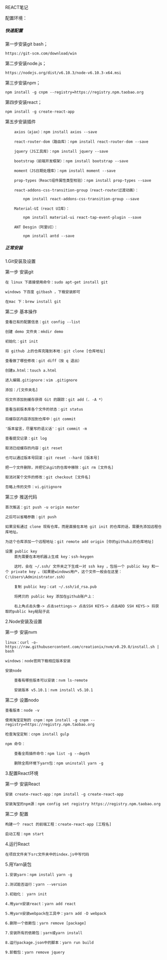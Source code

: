  REACT笔记  

配置环境：

#####  快速配置  #####

第一步安装git bash；

	https://git-scm.com/download/win  

第二步安装node.js；  

	https://nodejs.org/dist/v6.10.3/node-v6.10.3-x64.msi  

第三步安装npm；
	
	npm install -g cnpm --registry=https://registry.npm.taobao.org

第四步安装react；
	
	npm install -g create-react-app

第五步安装插件
		
		axios（ajax）：npm install axios --save  

		react-router-dom（路由库）：npm install react-router-dom --save  

		jquery（JS工具库）：npm install jquery --save  

		bootstrap（前端开发框架）：npm install bootstrap --save  

		moment（JS日期处理库）：npm install moment --save  

		prop-types（React组件属性类型校验）：npm install prop-types --save  

		react-addons-css-transition-group（react-router过渡动画）：

			npm install react-addons-css-transition-group --save

		Material-UI（react UI库）：

			npm install material-ui react-tap-event-plugin --save

		ANT Desgin（阿里UI）：

			npm install antd --save

#####  正常安装  #####		

1.Git安装及设置  

第一步 安装git  

	在 linux 下直接使用命令：sudo apt-get install git  

	windows 下百度 gitbash ，下载安装即可  

	在mac 下：brew install git

第二步 基本操作

	查看已有的配置信息：git config --list  

	创建 demo 文件夹：mkdir demo  

	初始化：git init 

	将 github 上的仓库克隆到本地：git clone [仓库地址]  

	查看做了哪些修改：git diff（按 q 退出）

	创建a.html：touch a.html  

	进入编辑.gitignore：vim .gitignore

	添加：/[文件夹名]

	将文件添加到缓存获得 Git 的跟踪：git add（. -A *）

	查看当前版本库各个文件的状态：git status

	将缓存区内容添加到仓库中：git commit 

	'版本留言，尽量写的语义话'：git commit -m 
	
	查看提交记录：git log

	取消已经缓存的内容：git reset

	也可以通过版本号回滚：git reset --hard [版本号]

 	把一个文件删除，并把它从git的仓库中移除：git rm [文件名]

	取消对某个文件的修改：git checkout [文件名]

	忽略上传的文件：vi.gitignore

第三步 推送代码
	
	首次推送：git push -u origin master  

	之后可以省略参数：git push	

	如果没有通过 clone 现有仓库，而是直接在本地 git init 的仓库的话，需要先添加远程仓库地址。

	为这个仓库添加一个远程地址：git remote add origin [你的github上的仓库地址]

	设置 public key
		首先需要在本地机器上生成 key：ssh-keygen  

		这时，会在 ~/.ssh/ 文件夹之下生成一对 ssh key ，包括一个 public key 和一个 private key 。（如果是windows用户，这个文件一般会在这里：C:\Users\Administrator.ssh）

		复制 public key：cat ~/.ssh/id_rsa.pub  

		将拷贝的 public key 添加在github账户上：

		右上角点击头像-> 点击settings-> 点击SSH KEYS-> 点击ADD SSH KEYS-> 将获取的public key粘贴于此

2.Node安装及设置  

第一步 安装nvm

	linux：curl -o- https://raw.githubusercontent.com/creationix/nvm/v0.29.0/install.sh | bash  

	windows：node官网下载相应版本安装

	安装node  

		查看有哪些版本可以安装：nvm ls-remote  

		安装版本 v5.10.1：nvm install v5.10.1

第二步 设置nodo

	查看版本：node -v

	使用淘宝定制的 cnpm：npm install -g cnpm --registry=https://registry.npm.taobao.org

	检查淘宝定制：cnpm install gulp  

	npm 命令：

		查看全局插件命令：npm list -g --depth

		删除全局环境下yarn包：npm uninstall yarn -g

3.配置React环境  
	
第一步 安装React  

	安装 create-react-app：npm install -g create-react-app  

	安装淘宝的npm源：npm config set registry https://registry.npm.taobao.org  

第二步 配置  

	构建一个 react 的前端工程：create-react-app [工程名]  

	启动工程：npm start 

4.运行React 

	在项目文件夹下src文件夹中的index.js中写代码

5.用Yarn装包  

	1.安装yarn：npm install yarn -g  

	2.测试能否运行：yarn --version  

	3.初始化： yarn init  

	4.用yarn安装react：yarn add react  

	5.用yarn安装webpack在工具中：yarn add -D webpack  

	6.删除一个依赖包：yarn remove [package]  

	7.安装所有的依赖包：yarn或yarn install  
  
	8.运行package.json中的脚本：yarn run build  

	9.卸载包：yarn remove jquery 